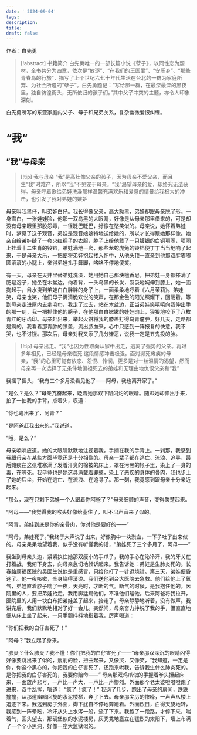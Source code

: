 ```yaml
---
date: ' 2024-09-04'
tags: 
description: 
title: 
draft: false
---
```

作者：白先勇

> [!abstract] 书籍简介
>白先勇唯一的一部长篇小说《孽子》，以同性恋为题材，全书共分为四章，依次是“放逐”、“在我们的王国里”、“安乐乡”、“那些青春鸟的行旅”，描写了上个世纪六七十年代生活在台北的一群为家庭所弃、为社会所遗的“孽子”。白先勇题记：“写给那一群，在最深最深的黑夜里，独自彷徨街头，无所依归的孩子们。”其中父子冲突的主题，亦令人印象深刻。

白先勇所写的东亚家庭内父子、母子和兄弟关系，复杂幽微爱恨纠缠。

# “我“
## ”我“与母亲

> [!tip] 我与母亲
“我”是高壮像父亲的孩子，因为母亲不爱父亲，而且生“我”时难产，所以“我”不见宠于母亲。“我”渴望母亲的爱，却终究无法获得。母亲哼着歌给弟娃洗澡那样温馨充满欢乐和爱意的情景给我极大的冲击，也引发了我对弟娃的嫉妒

母亲叫我黑仔，叫弟娃白仔。我长得像父亲，高大黝黑，弟娃却跟母亲脱了形。一身雪白，一张娃娃脸，他那一双乌黑的大眼睛，好像是从母亲那里借来的，可是却没有母亲眼里那股怨毒，一径眨巴眨巴，好像在憨笑似的。母亲说，她怀着弟娃时，梦见了送子观音，弟娃是观音娘娘特地送给她的，所以才长得跟她那样像。她亲自给弟娃缝了一套火红绸子的衣服，脖子上给他戴了一只镀银的白铜项圈，项圈上挂着十二生肖的铃铛，弟娃满地一爬，那些龙蛇虎兔的铃铛便丁丁当当地响了起来，于是母亲大乐，一把便将弟娃抱起搂入怀中，从他头顶一直亲到他那双胖嘟嘟圆滚滚的小腿上，亲得弟娃扎手舞脚，咯咯不停地傻笑。

有一天，母亲在天井里替弟娃洗澡，她用她自己那块檀香皂，把弟娃一身都搽满了肥皂泡子，她坐在木盆边，佝着背，一头乌黑的长发，袅袅地婉伸到膝上，她一面掬起手，舀水浇到弟娃白白胖胖的身子上，一面柔柔地哼着《六月茉莉》。弟娃笑，母亲也笑，他们母子俩清脆欢悦的笑声，在那金色的阳光照耀下，回荡着。等到母亲走进屋内去拿毛巾，我走了过去，站在木盆边，正当弟娃笑嘻嘻向我伸出手的那一刻，我一把抓住他的膀子，在他那白白嫩嫩的娃娃肉上，狠狠地咬下了八枚青红的牙齿印。母亲赶出来，举起火钳将我的膝盖打得乌青瘤肿，好几天，走路都是瘸的。我看着那青肿的膝盖，流出脓血来，心中只感到一阵报复的快意，我不哭，也不讨饶。那次后，母亲对我又添了几分嫌恶，说我一定是五鬼投的胎。


> [!tip] 母亲出走。“我”也因为性取向从家中出走，逃离了强势的父亲。再过多年相见，已经是母亲临死
> 这段情感冲击极强。面对濒死瘫痪的母亲，“我”的心里可能有依恋、怨恨、怜悯，更多是对一丝温情的渴望，然而母亲再一次选择了无条件地偏袒死去的弟娃和无理由地仇恨父亲和“我”

我摇了摇头，“我有三个多月没看见他了——阿母，我也离开家了。”

“是么？是么？”母亲亢奋起来，眨着她那双下陷闪灼的眼睛。随即她却伸出手来，拍了一拍我的手背，点着头，叹道：

“你也跑出来了，阿青？”

“是阿爸赶我出来的。”我说道。

“哦，是么？”

母亲喃喃应道。她的大眼睛默默地注视着我，手搁在我的手背上。一刹那，我感到我跟母亲在某些方面毕竟还是十分相像的。母亲一辈子都在逃亡、流浪、追寻，最后瘫痪在这张堆塞满了发着汗臭的棉被的床上，罩在污黑的帐子里，染上了一身的毒，在等死。我毕竟也是她这具满载着罪孽，染上了恶疾的身体的骨肉，我也步上了她的后尘，开始在逃亡、在流浪、在追寻了。那一刻，我竟感到跟母亲十分亲近起来。

“那么，现在只剩下弟娃一个人跟着你阿爸了？”母亲细颤的声音，变得酸楚起来。

“阿母——”我觉得我的喉头好像给塞住了，叫不出声音来了似的。

“阿青，弟娃到底是你的亲骨肉，你对他是要好的——”

“阿母，弟娃死了。”我终于大声说了出来，好像胸中一块淤血，一下子吐了出来似的。母亲呆呆地望着我，似乎没有听懂我的话，“弟娃死了三个多月了，阿母——”

我坐到母亲头边，紧紧执住她那双瘦小的手爪子，我的手心在沁冷汗，我的牙关在打着战，我俯下身去，向母亲急切地倾诉起来。我告诉她：弟娃是生肺炎死的。长春路康福医院的吴医生说他是重感冒，只给他打了一针退烧针。第三天，弟娃便昏迷了。他一夜咳嗽，全身烧得滚烫。我们送他到台大医院去急救。他们给他上了氧气，弟娃直着脖子喘了一夜，天亮时，才断的气。断气的时候，是我抱住他的。医院里的人，要把弟娃抬走。我用脚猛踢他们，不准他们碰他。后来阿爸将我拉开，医院里的人用一块白布把弟娃盖了起来，抬走了。母亲静静地听着，没有做声。我讲完后，我们默默地相对了好一会儿。突然间，母亲奋力挣脱了我的手，僵直直地便从床上坐了起来，一只手颤抖抖地指着我，厉声喝道：

“你们把我的白仔害死了！”

“阿母？”我立起了身来。

“肺炎？什么肺炎？我不懂！你们把我的白仔害死了——”母亲那双深沉的眼睛闪得好像要跳出来了似的，瘦削的脸，扭曲起来，又像哭，又像笑，“我知道，一定是你，你这个黑心的，你把我的白仔害死了，还跑来哄我，告诉我生什么肺炎死的。是你把我的白仔害死的，我要你赔命——”
母亲那双鸡爪似的手握着拳头捶起床来，一面放声悲号，一声比一声大，一声比一声惨烈。外面那个老太婆噔噔噔跑了进来，双手乱挥，嚷道：
“疯了！疯了！”
我退了几步，跑出了母亲的房间，跌跌撞撞，从那道幽暗回旋的水泥楼梯，奔了下去。母亲那尖厉的惨嚎，一声声从楼上追逐下来。我逃到房子外面，脚下犹自不停地奔跑着。外面烈日，白得天旋地转，我感到一阵晕眩，冷汗从头上水泻一般，流了下来。我跑了一段路，才停下来，喘着气，回头望去，那碉堡似的水泥楼房，灰秃秃地矗立在猛烈的太阳下，墙上布满了一个个小黑洞，好像一座大监狱似的。